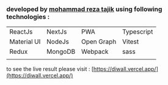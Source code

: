 
### developed by **[mohammad reza tajik](https://jobvision.ir/cv/89669852-002524)** using following technologies : 

|             |         |            |            |
|-------------|---------|------------|------------|
| ReactJs     | NextJs  | PWA        | Typescript |
| Material UI | NodeJs  | Open Graph | Vitest     |
| Redux       | MongoDB | Webpack    | sass       |
|             |         |            |


to see the live result  please visit : 
                                     [https://diwall.vercel.app/](https://diwall.vercel.app/)
                                    


